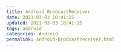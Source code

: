 ```yaml
---
title: Android BrodcastReceiver
date: 2021-03-03 10:41:15
updated: 2021-03-03 10:41:15
tags: android
categories: Android
permalink: android-brodcastreceiver.html
---
```


